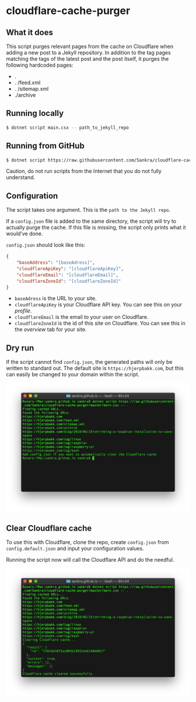# cloudflare-cache-purger

## What it does

This script purges relevant pages from the cache on Cloudflare when adding a new post to a Jekyll repository. In addition to the tag pages matching the tags of the latest post and the post itself, it purges the following hardcoded pages:

- .
- . /feed.xml
- . /sitemap.xml
- ./archive

## Running locally

```bash
$ dotnet script main.csx -- path_to_jekyll_repo
```

## Running from GitHub

```bash
$ dotnet script https://raw.githubusercontent.com/Sankra/cloudflare-cache-purger/master/main.csx -- path_to_jekyll_repo
```

Caution, do not run scripts from the Internet that you do not fully understand.

## Configuration

The script takes one argument. This is the `path to the Jekyll repo`.

If a `config.json` file is added to the same directory, the script will try to actually purge the cache. If this file is missing, the script only prints what it would’ve done.

`config.json` should look like this:

```JSON
{
	"baseAddress": "[baseAdress]",
	"cloudflareApiKey": "[cloudflareApiKey]",
	"cloudflareEmail": "[cloudflareEmail]",
	"cloudflareZoneId": "[cloudflareZoneId]"
}
```

- `baseAdress` is the URL to your site.
- `cloudflareApiKey` is your Cloudflare API key. You can see this on your *profile*.
- `cloudflareEmail` is the email to your user on Cloudflare.
- `cloudflareZoneId` is the id of this site on Cloudflare. You can see this in the *overview* tab for your site.

## Dry run

If the script cannot find `config.json`, the generated paths will only be written to standard out. The default site is `https://hjerpbakk.com`, but this can easily be changed to your domain within the script.

<p align="center">
    <img src="dry-run.png" width="682" alt="Example from a local dry run" />
</p>

## Clear Cloudflare cache

To use this with Cloudflare, clone the repo, create `config.json` from `config.default.json` and input your configuration values.

Running the script now will call the Cloudflare API and do the needful.

<p align="center">
    <img src="cloudflare-clear.png" width="682" alt="Example clearing the Cloudflare cache" />
</p>